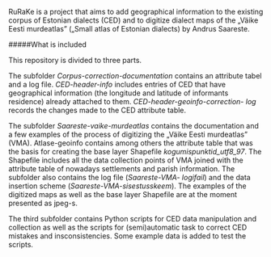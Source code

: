 RuRaKe is a project that aims to add geographical information to the existing corpus of Estonian dialects (CED) and to digitize dialect maps of the „Väike Eesti murdeatlas” („Small atlas of Estonian dialects) by Andrus Saareste.

#####What is included

This repository is divided to three parts.

The subfolder *Corpus-correction-documentation* contains an attribute tabel and a log file. *CED-header-info* includes entries of CED that have geographical information (the longitude and latitude of informants residence) already attached to them. *CED-header-geoinfo-correction- log* records the changes made to the CED attribute table.

The subfolder *Saareste-vaike-murdeatlas* contains the documentation and a few examples of the process of digitizing the „Väike Eesti murdeatlas” (VMA). Atlase-geoinfo contains among others the attribute table that was the basis for creating the base layer Shapefile *kogumispunktid_utf8_97*. The Shapefile includes all the data collection points of VMA joined with the attribute table of nowadays settlements and parish information. The subfolder also contains the log file (*Saareste-VMA- logifail*) and the data insertion scheme (*Saareste-VMA-sisestusskeem*). The examples of the digitized maps as well as the base layer Shapefile are at the moment presented as jpeg-s.

The third subfolder contains Python scripts for CED data manipulation and collection as well as the scripts for (semi)automatic task to correct CED mistakes and insconsistencies. Some example data is added to test the scripts.